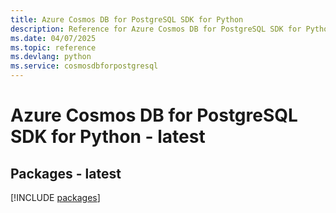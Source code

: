 ```yaml
---
title: Azure Cosmos DB for PostgreSQL SDK for Python
description: Reference for Azure Cosmos DB for PostgreSQL SDK for Python
ms.date: 04/07/2025
ms.topic: reference
ms.devlang: python
ms.service: cosmosdbforpostgresql
---
```

# Azure Cosmos DB for PostgreSQL SDK for Python - latest
## Packages - latest
[!INCLUDE [packages](cosmos-db-for-postgresql-index.md)]